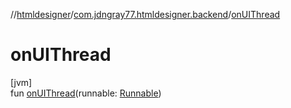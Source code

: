 //[htmldesigner](../../index.md)/[com.jdngray77.htmldesigner.backend](index.md)/[onUIThread](on-u-i-thread.md)

# onUIThread

[jvm]\
fun [onUIThread](on-u-i-thread.md)(runnable: [Runnable](https://docs.oracle.com/javase/8/docs/api/java/lang/Runnable.html))
